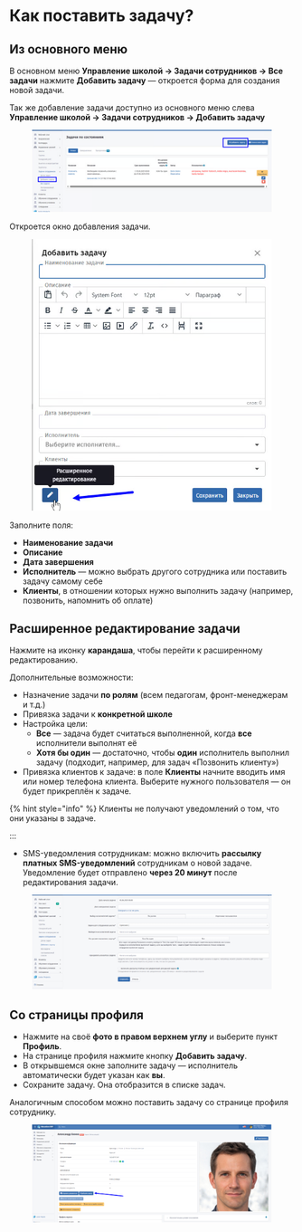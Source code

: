 # Как поставить задачу?

## Из основного меню

В основном меню **Управление школой → Задачи сотрудников → Все задачи** нажмите **Добавить задачу** — откроется форма для создания новой задачи.

Так же добавление задачи доступно из основного меню слева **Управление школой → Задачи сотрудников → Добавить задачу**

<figure><img src="../../.gitbook/assets/image (2).png" alt=""><figcaption></figcaption></figure>

Откроется окно добавления задачи.

<figure><img src="../../.gitbook/assets/image (1) (1).png" alt=""><figcaption></figcaption></figure>

Заполните поля:

* **Наименование задачи**
* **Описание**
* **Дата завершения**
* **Исполнитель** — можно выбрать другого сотрудника или поставить задачу самому себе
* **Клиенты**, в отношении которых нужно выполнить задачу (например, позвонить, напомнить об оплате)

## Расширенное редактирование задачи

Нажмите на иконку **карандаша**, чтобы перейти к расширенному редактированию.

Дополнительные возможности:

* Назначение задачи **по ролям** (всем педагогам, фронт-менеджерам и т.д.)
* Привязка задачи к **конкретной школе**
* Настройка цели:
  * **Все** — задача будет считаться выполненной, когда **все** исполнители выполнят её
  * **Хотя бы один** — достаточно, чтобы **один** исполнитель выполнил задачу (подходит, например, для задач «Позвонить клиенту»)
* Привязка клиентов к задаче: в поле **Клиенты** начните вводить имя или номер телефона клиента. Выберите нужного пользователя — он будет прикреплён к задаче.

{% hint style="info" %}
Клиенты не получают уведомлений о том, что они указаны в задаче.

:::

* SMS-уведомления сотрудникам: можно включить **рассылку платных SMS-уведомлений** сотрудникам о новой задаче.\
  Уведомление будет отправлено **через 20 минут** после редактирования задачи.

<figure><img src="../../.gitbook/assets/image (124).png" alt=""><figcaption></figcaption></figure>

## Со страницы профиля

* Нажмите на своё **фото в правом верхнем углу** и выберите пункт **Профиль**.
* На странице профиля нажмите кнопку **Добавить задачу**.
* В открывшемся окне заполните задачу — исполнитель автоматически будет указан как **вы**.
* Сохраните задачу. Она отобразится в списке задач.

Аналогичным способом можно поставить задачу со странице профиля сотруднику.&#x20;

<figure><img src="../../.gitbook/assets/image (2) (1).png" alt=""><figcaption></figcaption></figure>

